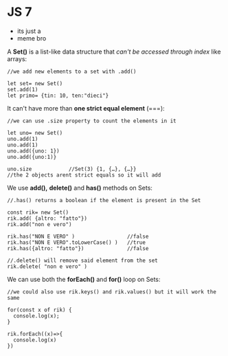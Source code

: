 # JS 7

* its just a&#x20;
* meme bro

A **Set()** is a list-like data structure that _can't be accessed through index_ like arrays:

```
//we add new elements to a set with .add()

let set= new Set()
set.add(1)
let primo= {tin: 10, ten:"dieci"}

```

It can't have more than **one strict equal element** (===):

```
//we can use .size property to count the elements in it

let uno= new Set()
uno.add(1)
uno.add(1)
uno.add({uno: 1})
uno.add({uno:1)}

uno.size            //Set(3) {1, {…}, {…}}
//the 2 objects arent strict equals so it will add
```

We use **add(),** **delete()** and **has()** methods on Sets:

```
//.has() returns a boolean if the element is present in the Set

const rik= new Set()
rik.add( {altro: "fatto"})
rik.add("non e vero")

rik.has("NON E VERO" )                 //false
rik.has("NON E VERO".toLowerCase() )   //true
rik.has({altro: "fatto"})              //false

//.delete() will remove said element from the set
rik.delete( "non e vero" )

```

We can use both the **forEach()** and **for()** loop on Sets:

```
//we could also use rik.keys() and rik.values() but it will work the same

for(const x of rik) {
  console.log(x);
}

rik.forEach((x)=>{
  console.log(x)
})

```


